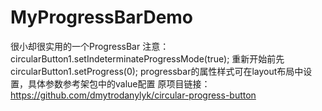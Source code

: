 # MyProgressBarDemo
很小却很实用的一个ProgressBar
注意：
circularButton1.setIndeterminateProgressMode(true);
重新开始前先circularButton1.setProgress(0);
progressbar的属性样式可在layout布局中设置，具体参数参考架包中的value配置
原项目链接：https://github.com/dmytrodanylyk/circular-progress-button
